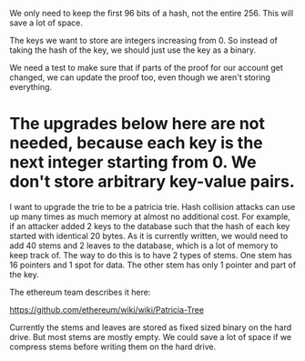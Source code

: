 We only need to keep the first 96 bits of a hash, not the entire 256. This will save a lot of space.

The keys we want to store are integers increasing from 0. So instead of taking the hash of the key, we should just use the key as a binary.

We need a test to make sure that if parts of the proof for our account get changed, we can update the proof too, even though we aren't storing everything.





The upgrades below here are not needed, because each key is the next integer starting from 0. We don't store arbitrary key-value pairs.
============================================


I want to upgrade the trie to be a patricia trie.
Hash collision attacks can use up many times as much memory at almost no additional cost. For example, if an attacker added 2 keys to the database such that the hash of each key started with identical 20 bytes. As it is currently written, we would need to add 40 stems and 2 leaves to the database, which is a lot of memory to keep track of.
The way to do this is to have 2 types of stems. One stem has 16 pointers and 1 spot for data. The other stem has only 1 pointer and part of the key.

The ethereum team describes it here:

https://github.com/ethereum/wiki/wiki/Patricia-Tree


Currently the stems and leaves are stored as fixed sized binary on the hard drive. But most stems are mostly empty. We could save a lot of space if we compress stems before writing them on the hard drive.

